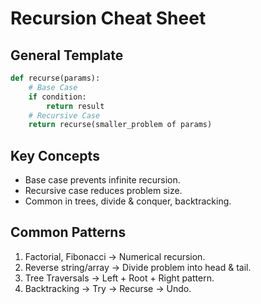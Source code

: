 # Recursion Cheat Sheet

## General Template
```python
def recurse(params):
    # Base Case
    if condition:
        return result
    # Recursive Case
    return recurse(smaller_problem of params)
```

## Key Concepts
- Base case prevents infinite recursion.
- Recursive case reduces problem size.
- Common in trees, divide & conquer, backtracking.

## Common Patterns
1. Factorial, Fibonacci → Numerical recursion.
2. Reverse string/array → Divide problem into head & tail.
3. Tree Traversals → Left + Root + Right pattern.
4. Backtracking → Try → Recurse → Undo.
